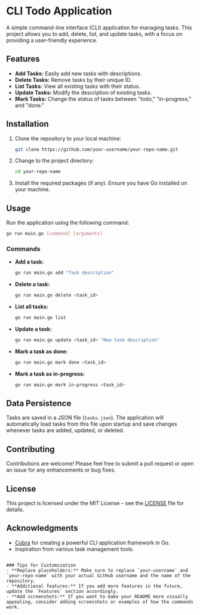 # CLI Todo Application

A simple command-line interface (CLI) application for managing tasks. This project allows you to add, delete, list, and update tasks, with a focus on providing a user-friendly experience.

## Features

- **Add Tasks:** Easily add new tasks with descriptions.
- **Delete Tasks:** Remove tasks by their unique ID.
- **List Tasks:** View all existing tasks with their status.
- **Update Tasks:** Modify the description of existing tasks.
- **Mark Tasks:** Change the status of tasks between "todo," "in-progress," and "done."

## Installation

1. Clone the repository to your local machine:
   ```bash
   git clone https://github.com/your-username/your-repo-name.git
   ```
2. Change to the project directory:
   ```bash
   cd your-repo-name
   ```

3. Install the required packages (if any). Ensure you have Go installed on your machine.

## Usage

Run the application using the following command:

```bash
go run main.go [command] [arguments]
```

### Commands

- **Add a task:**
  ```bash
  go run main.go add "Task description"
  ```

- **Delete a task:**
  ```bash
  go run main.go delete <task_id>
  ```

- **List all tasks:**
  ```bash
  go run main.go list
  ```

- **Update a task:**
  ```bash
  go run main.go update <task_id> "New task description"
  ```

- **Mark a task as done:**
  ```bash
  go run main.go mark done <task_id>
  ```

- **Mark a task as in-progress:**
  ```bash
  go run main.go mark in-progress <task_id>
  ```

## Data Persistence

Tasks are saved in a JSON file (`tasks.json`). The application will automatically load tasks from this file upon startup and save changes whenever tasks are added, updated, or deleted.

## Contributing

Contributions are welcome! Please feel free to submit a pull request or open an issue for any enhancements or bug fixes.

## License

This project is licensed under the MIT License - see the [LICENSE](LICENSE) file for details.

## Acknowledgments

- [Cobra](https://github.com/spf13/cobra) for creating a powerful CLI application framework in Go.
- Inspiration from various task management tools.

```

### Tips for Customization
- **Replace placeholders:** Make sure to replace `your-username` and `your-repo-name` with your actual GitHub username and the name of the repository.
- **Additional features:** If you add more features in the future, update the `Features` section accordingly.
- **Add screenshots:** If you want to make your README more visually appealing, consider adding screenshots or examples of how the commands work.
